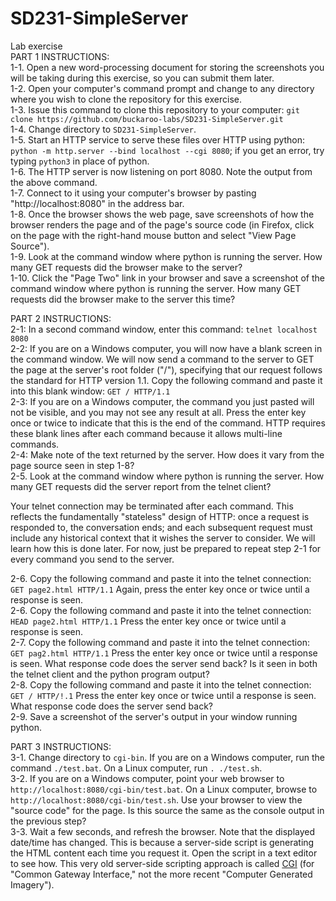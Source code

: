 # SD231-SimpleServer
Lab exercise  
PART 1 INSTRUCTIONS:  
1-1. Open a new word-processing document for storing the screenshots you will be taking during this exercise, so you can submit them later.  
1-2. Open your computer's command prompt and change to any directory where you wish to clone the repository for this exercise.  
1-3. Issue this command to clone this repository to your computer: `git clone https://github.com/buckaroo-labs/SD231-SimpleServer.git`  
1-4. Change directory to `SD231-SimpleServer`.  
1-5. Start an HTTP service to serve these files over HTTP using python: `python -m http.server --bind localhost --cgi 8080`; if you get an error, try typing `python3` in place of python.  
1-6. The HTTP server is now listening on port 8080. Note the output from the above command.   
1-7. Connect to it using your computer's browser by pasting "http://localhost:8080" in the address bar.   
1-8. Once the browser shows the web page, save screenshots of how the browser renders the page and of the page's source code (in Firefox, click on the page with the right-hand mouse button and select "View Page Source").  
1-9. Look at the command window where python is running the server. How many GET requests did the browser make to the server?  
1-10. Click the "Page Two" link in your browser and save a screenshot of the command window where python is running the server. How many GET requests did the browser make to the server this time?  
   
PART 2 INSTRUCTIONS:   
2-1: In a second command window, enter this command: `telnet localhost 8080`   
2-2: If you are on a Windows computer, you will now have a blank screen in the command window. We will now send a command to the server to GET the page at the server's root folder ("/"), specifying that our request follows the standard for HTTP version 1.1. Copy the following command and paste it into this blank window: `GET / HTTP/1.1`  
2-3: If you are on a Windows computer, the command you just pasted will not be visible, and you may not see any result at all. Press the enter key once or twice to indicate that this is the end of the command. HTTP requires these blank lines after each command because it allows multi-line commands.   
2-4: Make note of the text returned by the server.  How does it vary from the page source seen in step 1-8?  
2-5. Look at the command window where python is running the server. How many GET requests did the server report from the telnet client? 
  
Your telnet connection may be terminated after each command. This reflects the fundamentally "stateless" design of HTTP: once a request is responded to, the conversation ends; and each subsequent request must include any historical context that it wishes the server to consider. We will learn how this is done later. For now, just be prepared to repeat step 2-1 for every command you send to the server.   
  
2-6. Copy the following command and paste it into the telnet connection: `GET page2.html HTTP/1.1`  Again, press the enter key once or twice until a response is seen.   
2-6. Copy the following command and paste it into the telnet connection: `HEAD page2.html HTTP/1.1`  Press the enter key once or twice until a response is seen.  
2-7. Copy the following command and paste it into the telnet connection: `GET pag2.html HTTP/1.1`  Press the enter key once or twice until a response is seen. What response code does the server send back? Is it seen in both the telnet client and the python program output?  
2-8. Copy the following command and paste it into the telnet connection: `GET / HTTP/!.1`  Press the enter key once or twice until a response is seen. What response code does the server send back?  
2-9.  Save a screenshot of the server's output in your window running python.
  
PART 3 INSTRUCTIONS:  
3-1. Change directory to `cgi-bin`. If you are on a Windows computer, run the command `./test.bat`. On a Linux computer, run `. ./test.sh`.   
3-2. If you are on a Windows computer, point your web browser to `http://localhost:8080/cgi-bin/test.bat`. On a Linux computer, browse to `http://localhost:8080/cgi-bin/test.sh`. Use your browser to view the "source code" for the page. Is this source the same as the console output in the previous step?   
3-3. Wait a few seconds, and refresh the browser. Note that the displayed date/time has changed. This is because a server-side script is generating the HTML content each time you request it.   Open the script in a text editor to see how. This very old server-side scripting approach is called [CGI](https://en.wikipedia.org/wiki/Common_Gateway_Interface) (for "Common Gateway Interface," not the more recent "Computer Generated Imagery").
